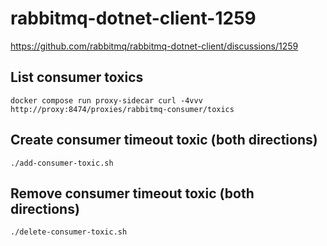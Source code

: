 # rabbitmq-dotnet-client-1259

https://github.com/rabbitmq/rabbitmq-dotnet-client/discussions/1259

## List consumer toxics

```
docker compose run proxy-sidecar curl -4vvv http://proxy:8474/proxies/rabbitmq-consumer/toxics
```

## Create consumer timeout toxic (both directions)

```
./add-consumer-toxic.sh
```

## Remove consumer timeout toxic (both directions)

```
./delete-consumer-toxic.sh
```
